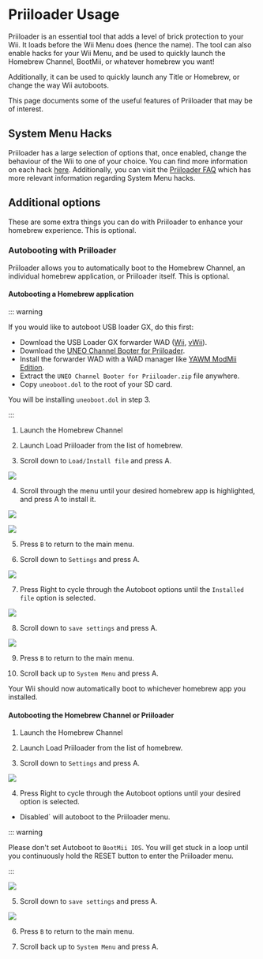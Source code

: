 # Priiloader Usage

Priiloader is an essential tool that adds a level of brick protection to your Wii. It loads before the Wii Menu does (hence the name). The tool can also enable hacks for your Wii Menu, and be used to quickly launch the Homebrew Channel, BootMii, or whatever homebrew you want!

Additionally, it can be used to quickly launch any Title or Homebrew, or change the way Wii autoboots.

This page documents some of the useful features of Priiloader that may be of interest.

## System Menu Hacks

Priiloader has a large selection of options that, once enabled, change the behaviour of the Wii to one of your choice. You can find more information on each hack [here](https://dacotaco.github.io/priiloader/docs/HACKSLIST.html). Additionally, you can visit the [Priiloader FAQ](https://dacotaco.github.io/priiloader/docs/FAQ.html) which has more relevant information regarding System Menu hacks.

## Additional options

These are some extra things you can do with Priiloader to enhance your homebrew experience. This is optional.

### Autobooting with Priiloader

Priiloader allows you to automatically boot to the Homebrew Channel, an individual homebrew application, or Priiloader itself. This is optional.

#### Autobooting a Homebrew application

::: warning

If you would like to autoboot USB loader GX, do this first:

- Download the USB Loader GX forwarder WAD ([Wii](https://github.com/wiidev/usbloadergx/raw/updates/USBLoaderGX_forwarder%5BUNEO%5D_Wii.wad), [vWii](https://github.com/wiidev/usbloadergx/raw/updates/USBLoaderGX_forwarder%5BUNEO%5D_vWii.wad)).
- Download the [UNEO Channel Booter for Priiloader](https://sourceforge.net/projects/usbloadergx/files/Releases/Forwarders%20dols/UNEO%20Channel%20Booter%20for%20Priiloader.zip/download).
- Install the forwarder WAD with a WAD manager like [YAWM ModMii Edition](yawmme).
- Extract the `UNEO Channel Booter for Priiloader.zip` file anywhere.
- Copy `uneoboot.dol` to the root of your SD card.

You will be installing `uneoboot.dol` in step 3.

:::

1. Launch the Homebrew Channel

2. Launch Load Priiloader from the list of homebrew.

3. Scroll down to `Load/Install file` and press A.

  ![](/images/priiloader/menu_install_file.png)

4. Scroll through the menu until your desired homebrew app is highlighted, and press A to install it.

  ![](/images/priiloader/installing_file.png)

  ![](/images/priiloader/installing_file_ok.png)

5. Press `B` to return to the main menu.

6. Scroll down to `Settings` and press A.

  ![](/images/priiloader/menu_settings.png)

7. Press Right to cycle through the Autoboot options until the `Installed file` option is selected.

  ![](/images/priiloader/autoboot_installed_file.png)

8. Scroll down to `save settings` and press A.

  ![](/images/priiloader/settings_save.png)

9. Press `B` to return to the main menu.

10. Scroll back up to `System Menu` and press A.

Your Wii should now automatically boot to whichever homebrew app you installed.

#### Autobooting the Homebrew Channel or Priiloader

1. Launch the Homebrew Channel

2. Launch Load Priiloader from the list of homebrew.

3. Scroll down to `Settings` and press A.

  ![](/images/priiloader/menu_settings.png)

4. Press Right to cycle through the Autoboot options until your desired option is selected.

  - Disabled\` will autoboot to the Priiloader menu.

  ::: warning

  Please don't set Autoboot to `BootMii IOS`. You will get stuck in a loop until you continuously hold the RESET button to enter the Priiloader menu.

  :::

  ![](/images/priiloader/autoboot_disabled.png)

5. Scroll down to `save settings` and press A.

  ![](/images/priiloader/settings_save.png)

6. Press `B` to return to the main menu.

7. Scroll back up to `System Menu` and press A.
